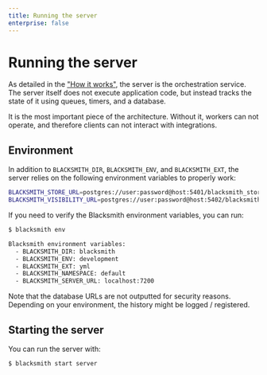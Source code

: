 ```yaml
---
title: Running the server
enterprise: false
---
```


# Running the server

As detailed in the ["How it works"](/blacksmith/start/onboarding/how), the server
is the orchestration service. The server itself does not execute application code,
but instead tracks the state of it using queues, timers, and a database.

It is the most important piece of the architecture. Without it, workers can not
operate, and therefore clients can not interact with integrations. 

## Environment

In addition to `BLACKSMITH_DIR`, `BLACKSMITH_ENV`, and `BLACKSMITH_EXT`, the server
relies on the following environment variables to properly work:
```bash
BLACKSMITH_STORE_URL=postgres://user:password@host:5401/blacksmith_store
BLACKSMITH_VISIBILITY_URL=postgres://user:password@host:5402/blacksmith_visibility
```

If you need to verify the Blacksmith environment variables, you can run:
```bash
$ blacksmith env

Blacksmith environment variables:
  - BLACKSMITH_DIR: blacksmith
  - BLACKSMITH_ENV: development
  - BLACKSMITH_EXT: yml
  - BLACKSMITH_NAMESPACE: default
  - BLACKSMITH_SERVER_URL: localhost:7200
```

Note that the database URLs are not outputted for security reasons. Depending on
your environment, the history might be logged / registered.

## Starting the server

You can run the server with:
```bash
$ blacksmith start server
```
